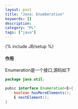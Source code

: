 ```yaml
--- 
layout: post 
title: "Java: Enumberation" 
keywords: [] 
description: 
category: "PL"
tags: ["java"] 
--- 
```

{% include JB/setup %}


#### 作用
Enumeration是一个接口,源码如下
```java
package java.util;

pubic interface Enumeration<E>{
	boolean hasMoreElements();
	E nextElement();
}
```
